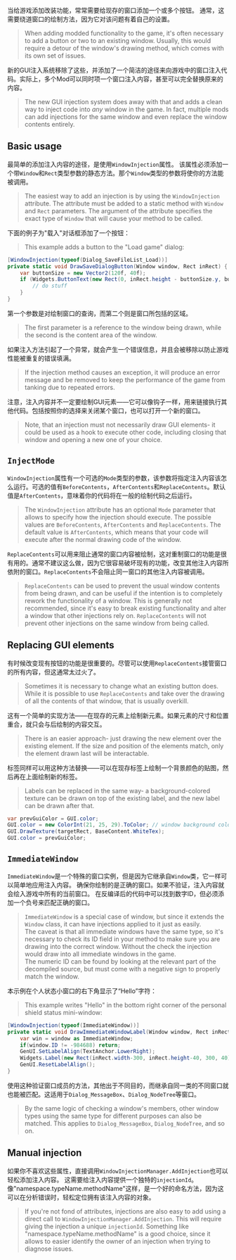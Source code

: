 当给游戏添加改装功能，常常需要给现存的窗口添加一个或多个按钮。
通常，这需要绕道窗口的绘制方法，因为它对该问题有着自己的设置。
>When adding modded functionality to the game, it's often necessary to add a button or two to an existing window. Usually, this would require a detour of the window's drawing method, which comes with its own set of issues.

新的GUI注入系统移除了这些，并添加了一个简洁的途径来向游戏中的窗口注入代码。实际上，多个Mod可以同时项一个窗口注入内容，甚至可以完全替换原来的内容。
>The new GUI injection system does away with that and adds a clean way to inject code into *any* window in the game. In fact, multiple mods can add injections for the same window and even replace the window contents entirely.

## Basic usage
最简单的添加注入内容的途径，是使用`WindowInjection`属性。
该属性必须添加一个带`Window`和`Rect`类型参数的静态方法。那个`Window`类型的参数将使你的方法能被调用。
>The easiest way to add an injection is by using the `WindowInjection` attribute.
The attribute must be added to a static method with `Window` and `Rect` parameters. The argument of the attribute specifies the exact type of `Window` that will cause your method to be called.

下面的例子为"载入"对话框添加了一个按钮：
>This example adds a button to the "Load game" dialog:

```cs
[WindowInjection(typeof(Dialog_SaveFileList_Load))]
private static void DrawSaveDialogButton(Window window, Rect inRect) {
	var buttonSize = new Vector2(120f, 40f);
	if (Widgets.ButtonText(new Rect(0, inRect.height - buttonSize.y, buttonSize.x, buttonSize.y), "Hello")) {
		// do stuff				
	}
}
```
第一个参数是对绘制窗口的查询，而第二个则是窗口所包括的区域。
>The first parameter is a reference to the window being drawn, while the second is the content area of the window.

如果注入方法引起了一个异常，就会产生一个错误信息，并且会被移除以防止游戏性能被重复的错误填满。
>If the injection method causes an exception, it will produce an error message and be removed to keep the performance of the game from tanking due to repeated errors.

注意，注入内容并不一定要绘制GUI元素——它可以像钩子一样，用来链接执行其他代码。包括按照你的选择来关闭某个窗口，也可以打开一个新的窗口。
>Note, that an injection must not necessarily draw GUI elements- it could be used as a hook to execute other code, including closing that window and opening a new one of your choice.

## `InjectMode`
`WindowInjection`属性有一个可选的`Mode`类型的参数，该参数将指定注入内容该怎么运行。可选的值有`BeforeContents`，`AfterContents`和`ReplaceContents`。默认值是`AfterContents`，意味着你的代码将在一般的绘制代码之后运行。
>The `WindowInjection` attribute has an optional `Mode` parameter that allows to specify how the injection should execute. The possible values are `BeforeContents`, `AfterContents` and `ReplaceContents`. The default value is `AfterContents`, which means that your code will execute after the normal drawing code of the window.

`ReplaceContents`可以用来阻止通常的窗口内容被绘制，这对重制窗口的功能是很有用的。通常不建议这么做，因为它很容易破坏现有的功能，改变其他注入内容所依附的窗口。`ReplaceContents`不会阻止同一窗口的其他注入内容被调用。
>`ReplaceContents` can be used to prevent the usual window contents from being drawn, and can be useful if the intention is to completely rework the functionality of a window. This is generally not recommended, since it's easy to break existing functionality and alter a window that other injections rely on. `ReplaceContents` will not prevent other injections on the same window from being called.

## Replacing GUI elements
有时候改变现有按钮的功能是很重要的。尽管可以使用`ReplaceContents`接管窗口的所有内容，但这通常太过火了。
>Sometimes it is necessary to change what an existing button does. While it is possible to use `ReplaceContents` and take over the drawing of all the contents of that window, that is usually overkill. 

这有一个简单的实现方法——在现存的元素上绘制新元素。如果元素的尺寸和位置重合，就只会与后绘制的内容交互。
>There is an easier approach- just drawing the new element over the existing element. If the size and position of the elements match, only the element drawn last will be interactable.

标签同样可以用这种方法替换——可以在现存标签上绘制一个背景颜色的贴图，然后再在上面绘制新的标签。
>Labels can be replaced in the same way- a background-colored texture can be drawn on top of the existing label, and the new label can be drawn after that. 

```cs
var prevGuiColor = GUI.color;
GUI.color = new ColorInt(21, 25, 29).ToColor; // window background color
GUI.DrawTexture(targetRect, BaseContent.WhiteTex);
GUI.color = prevGuiColor;
```

## `ImmediateWindow`
`ImmediateWindow`是一个特殊的窗口实例，但是因为它继承自`Window`类，它一样可以简单地应用注入内容。
确保你绘制的是正确的窗口。如果不验证，注入内容就会绘入游戏中所有的当前窗口。
在反编译后的代码中可以找到数字ID，但必须添加一个负号来匹配正确的窗口。
>`ImmediateWindow` is a special case of window, but since it extends the `Window` class, it can have injections applied to it just as easily.  
The caveat is that all immediate windows have the same type, so it's necessary to check its ID field in your method to make sure you are drawing into the correct window. Without the check the injection would draw into all immediate windows in the game.  
The numeric ID can be found by looking at the relevant part of the decompiled source, but must come with a negative sign to properly match the window.

本示例在个人状态小窗口的右下角显示了“Hello”字符：
>This example writes "Hello" in the bottom right corner of the personal shield status mini-window:

```cs
[WindowInjection(typeof(ImmediateWindow))]
private static void DrawImmediateWindowLabel(Window window, Rect inRect) {
	var win = window as ImmediateWindow;
	if(window.ID != -984688) return;
	GenUI.SetLabelAlign(TextAnchor.LowerRight);
	Widgets.Label(new Rect(inRect.width-300, inRect.height-40, 300, 40), "Hello");
	GenUI.ResetLabelAlign();
}
```

使用这种验证窗口成员的方法，其他出于不同目的，而继承自同一类的不同窗口就也能被匹配。这适用于`Dialog_MessageBox`、`Dialog_NodeTree`等窗口。
>By the same logic of checking a window's members, other window types using the same type for different purposes can also be matched. This applies to `Dialog_MessageBox`, `Dialog_NodeTree`, and so on.

## Manual injection
如果你不喜欢这些属性，直接调用`WindowInjectionManager.AddInjection`也可以轻松添加注入内容。
这需要给注入内容提供一个独特的`injectionId`。像"namespace.typeName.methodName"这样，是一个好的命名方法，因为这可以在分析错误时，轻松定位拥有该注入内容的对象。
>If you're not fond of attributes, injections are also easy to add using a direct call to `WindowInjectionManager.AddInjection`.
This will require giving the injection a unique `injectionId`. Something like "namespace.typeName.methodName" is a good choice, since it allows to easier identify the owner of an injection when trying to diagnose issues.
